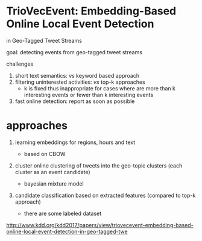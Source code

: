 # TrioVecEvent: Embedding-Based Online Local Event Detection
in Geo-Tagged Tweet Streams

goal: detecting events from geo-tagged tweet streams

challenges

1. short text semantics: *vs* keyword based approach
2. filtering uninterested activities: *vs* top-k approaches
   - k is fixed thus inappropriate for cases where are more than k interesting events or fewer than k interesting events
3. fast online detection: report as soon as possible


# approaches

1. learning embeddings for regions, hours and text
   - based on CBOW

2. cluster online clustering of tweets into the geo-topic clusters (each cluster as an event candidate)
   - bayesian mixture model

3. candidate classification based on extracted features (compared to top-k approach)
   - there are some labeled dataset


http://www.kdd.org/kdd2017/papers/view/triovecevent-embedding-based-online-local-event-detection-in-geo-tagged-twe